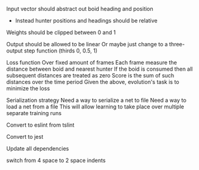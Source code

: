 Input vector should abstract out boid heading and position
- Instead hunter positions and headings should be relative

Weights should be clipped between 0 and 1

Output should be allowed to be linear
Or maybe just change to a three-output step function (thirds 0, 0.5, 1)

Loss function
Over fixed amount of frames
Each frame measure the distance between boid and nearest hunter
If the boid is consumed then all subsequent distances are treated as zero
Score is the sum of such distances over the time period
Given the above, evolution's task is to minimize the loss

Serialization strategy
Need a way to serialize a net to file
Need a way to load a net from a file
This will allow learning to take place over multiple separate training runs

Convert to eslint from tslint

Convert to jest

Update all dependencies

switch from 4 space to 2 space indents
